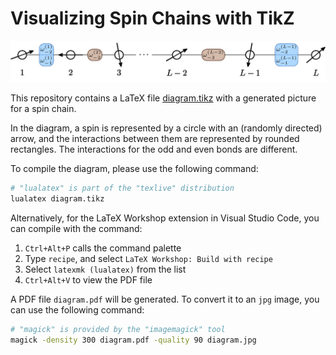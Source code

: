 # Visualizing Spin Chains with TikZ

![Spin Chain](diagram.jpg)

This repository contains a LaTeX file [diagram.tikz](diagram.tikz) with a generated picture for a spin chain.

In the diagram, a spin is represented by a circle with an (randomly directed) arrow, and the interactions between them are represented by rounded rectangles. The interactions for the odd and even bonds are different.

To compile the diagram, please use the following command:

```bash
# "lualatex" is part of the "texlive" distribution
lualatex diagram.tikz
```

Alternatively, for the LaTeX Workshop extension in Visual Studio Code, you can compile with the command:

1. `Ctrl+Alt+P` calls the command palette
2. Type `recipe`, and select `LaTeX Workshop: Build with recipe`
3. Select `latexmk (lualatex)` from the list
4. `Ctrl+Alt+V` to view the PDF file

A PDF file `diagram.pdf` will be generated. To convert it to an `jpg` image, you can use the following command:

```bash
# "magick" is provided by the "imagemagick" tool
magick -density 300 diagram.pdf -quality 90 diagram.jpg
```